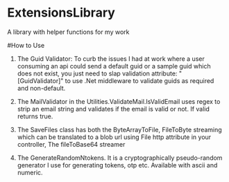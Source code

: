 # ExtensionsLibrary
A library with helper functions for my work

#How to Use

1. The Guid Validator: To curb the issues I had at work where a user consuming an api could send a default guid or a sample guid which does not exist, 
you just need to slap validation attribute: "[GuidValidator]" to use .Net middleware to validate guids as required and non-default.

2. The MailValidator in the Utilities.ValidateMail.IsValidEmail uses regex to strip an email string and validates if the email is valid or not. If valid returns true.

3. The SaveFiles class has both the ByteArrayToFile, FileToByte streaming which can be translated to a blob url using File http attribute in your controller, 
The fileToBase64 streamer

4. The GenerateRandomNtokens. It is a cryptographically pseudo-random generator I use for generating tokens, otp etc. Available with ascii and numeric.
